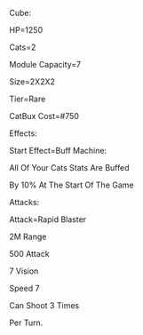 Cube:

HP=1250

Cats=2

Module Capacity=7

Size=2X2X2

Tier=Rare

CatBux Cost=#750

Effects:

Start Effect=Buff Machine:

All Of Your Cats Stats Are Buffed

By 10% At The Start Of The Game

Attacks:

Attack=Rapid Blaster

2M Range

500 Attack

7 Vision

Speed 7

Can Shoot 3 Times 

Per Turn.

